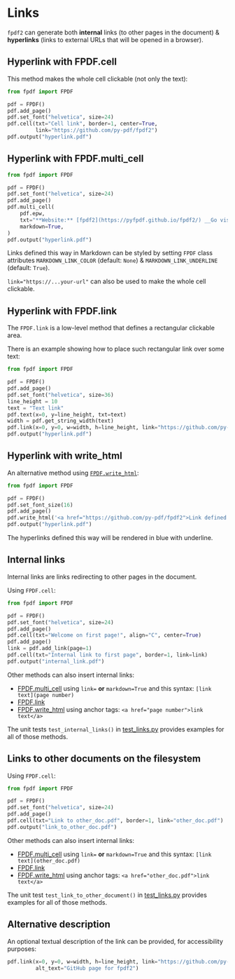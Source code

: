 # Links #

`fpdf2` can generate both **internal** links (to other pages in the document)
& **hyperlinks** (links to external URLs that will be opened in a browser).


## Hyperlink with FPDF.cell ##

This method makes the whole cell clickable (not only the text):

```python
from fpdf import FPDF

pdf = FPDF()
pdf.add_page()
pdf.set_font("helvetica", size=24)
pdf.cell(txt="Cell link", border=1, center=True,
         link="https://github.com/py-pdf/fpdf2")
pdf.output("hyperlink.pdf")
```


## Hyperlink with FPDF.multi_cell ##

```python
from fpdf import FPDF

pdf = FPDF()
pdf.set_font("helvetica", size=24)
pdf.add_page()
pdf.multi_cell(
    pdf.epw,
    txt="**Website:** [fpdf2](https://pyfpdf.github.io/fpdf2/) __Go visit it!__",
    markdown=True,
)
pdf.output("hyperlink.pdf")
```

Links defined this way in Markdown can be styled by setting `FPDF` class attributes `MARKDOWN_LINK_COLOR` (default: `None`) & `MARKDOWN_LINK_UNDERLINE` (default: `True`).

`link="https://...your-url"` can also be used to make the whole cell clickable.


## Hyperlink with FPDF.link ##

The `FPDF.link` is a low-level method that defines a rectangular clickable area.

There is an example showing how to place such rectangular link over some text:

```python
from fpdf import FPDF

pdf = FPDF()
pdf.add_page()
pdf.set_font("helvetica", size=36)
line_height = 10
text = "Text link"
pdf.text(x=0, y=line_height, txt=text)
width = pdf.get_string_width(text)
pdf.link(x=0, y=0, w=width, h=line_height, link="https://github.com/py-pdf/fpdf2")
pdf.output("hyperlink.pdf")
```


## Hyperlink with write_html ##

An alternative method using [`FPDF.write_html`](HTML.md):

```python
from fpdf import FPDF

pdf = FPDF()
pdf.set_font_size(16)
pdf.add_page()
pdf.write_html('<a href="https://github.com/py-pdf/fpdf2">Link defined as HTML</a>')
pdf.output("hyperlink.pdf")
```

The hyperlinks defined this way will be rendered in blue with underline.


## Internal links ##

Internal links are links redirecting to other pages in the document.

Using `FPDF.cell`:

```python
from fpdf import FPDF

pdf = FPDF()
pdf.set_font("helvetica", size=24)
pdf.add_page()
pdf.cell(txt="Welcome on first page!", align="C", center=True)
pdf.add_page()
link = pdf.add_link(page=1)
pdf.cell(txt="Internal link to first page", border=1, link=link)
pdf.output("internal_link.pdf")
```

Other methods can also insert internal links:

* [FPDF.multi_cell](https://pyfpdf.github.io/fpdf2/fpdf/fpdf.html#fpdf.fpdf.FPDF.multi_cell) using `link=` **or** `markdown=True` and this syntax: `[link text](page number)`
* [FPDF.link](https://pyfpdf.github.io/fpdf2/fpdf/fpdf.html#fpdf.fpdf.FPDF.link)
* [FPDF.write_html](HTML.md) using anchor tags: `<a href="page number">link text</a>`

The unit tests `test_internal_links()` in [test_links.py](https://github.com/py-pdf/fpdf2/blob/master/test/test_links.py) provides examples for all of those methods.


## Links to other documents on the filesystem ##

Using `FPDF.cell`:

```python
from fpdf import FPDF

pdf = FPDF()
pdf.set_font("helvetica", size=24)
pdf.add_page()
pdf.cell(txt="Link to other_doc.pdf", border=1, link="other_doc.pdf")
pdf.output("link_to_other_doc.pdf")
```

Other methods can also insert internal links:

* [FPDF.multi_cell](https://pyfpdf.github.io/fpdf2/fpdf/fpdf.html#fpdf.fpdf.FPDF.multi_cell) using `link=` **or** `markdown=True` and this syntax: `[link text](other_doc.pdf)`
* [FPDF.link](https://pyfpdf.github.io/fpdf2/fpdf/fpdf.html#fpdf.fpdf.FPDF.link)
* [FPDF.write_html](HTML.md) using anchor tags: `<a href="other_doc.pdf">link text</a>`

The unit test `test_link_to_other_document()` in [test_links.py](https://github.com/py-pdf/fpdf2/blob/master/test/test_links.py) provides examples for all of those methods.



## Alternative description ##

An optional textual description of the link can be provided, for accessibility purposes:

```python
pdf.link(x=0, y=0, w=width, h=line_height, link="https://github.com/py-pdf/fpdf2",
         alt_text="GitHub page for fpdf2")
```